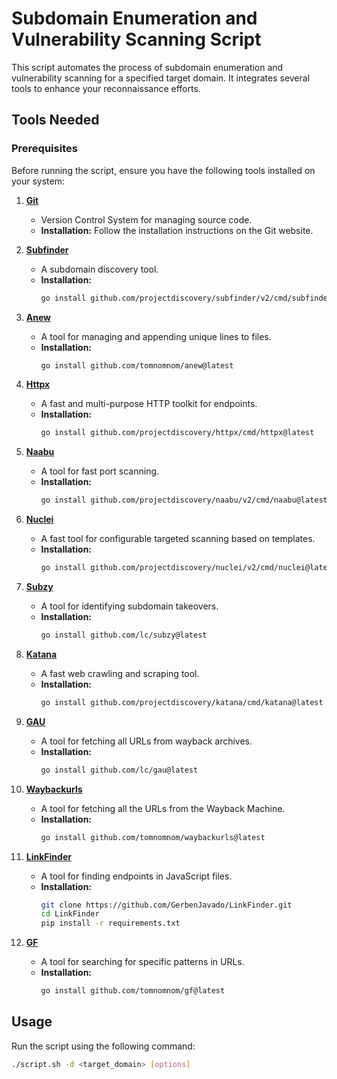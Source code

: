 # Subdomain Enumeration and Vulnerability Scanning Script

This script automates the process of subdomain enumeration and vulnerability scanning for a specified target domain. It integrates several tools to enhance your reconnaissance efforts.

## Tools Needed

### Prerequisites

Before running the script, ensure you have the following tools installed on your system:

1. **[Git](https://git-scm.com/downloads)**
   - Version Control System for managing source code.
   - **Installation:** Follow the installation instructions on the Git website.

2. **[Subfinder](https://github.com/projectdiscovery/subfinder)**
   - A subdomain discovery tool.
   - **Installation:** 
     ```bash
     go install github.com/projectdiscovery/subfinder/v2/cmd/subfinder@latest
     ```

3. **[Anew](https://github.com/tomnomnom/anew)**
   - A tool for managing and appending unique lines to files.
   - **Installation:**
     ```bash
     go install github.com/tomnomnom/anew@latest
     ```

4. **[Httpx](https://github.com/projectdiscovery/httpx)**
   - A fast and multi-purpose HTTP toolkit for endpoints.
   - **Installation:**
     ```bash
     go install github.com/projectdiscovery/httpx/cmd/httpx@latest
     ```

5. **[Naabu](https://github.com/projectdiscovery/naabu)**
   - A tool for fast port scanning.
   - **Installation:**
     ```bash
     go install github.com/projectdiscovery/naabu/v2/cmd/naabu@latest
     ```

6. **[Nuclei](https://github.com/projectdiscovery/nuclei)**
   - A fast tool for configurable targeted scanning based on templates.
   - **Installation:**
     ```bash
     go install github.com/projectdiscovery/nuclei/v2/cmd/nuclei@latest
     ```

7. **[Subzy](https://github.com/lc/subzy)**
   - A tool for identifying subdomain takeovers.
   - **Installation:**
     ```bash
     go install github.com/lc/subzy@latest
     ```

8. **[Katana](https://github.com/projectdiscovery/katana)**
   - A fast web crawling and scraping tool.
   - **Installation:**
     ```bash
     go install github.com/projectdiscovery/katana/cmd/katana@latest
     ```

9. **[GAU](https://github.com/lc/gau)**
   - A tool for fetching all URLs from wayback archives.
   - **Installation:**
     ```bash
     go install github.com/lc/gau@latest
     ```

10. **[Waybackurls](https://github.com/tomnomnom/waybackurls)**
    - A tool for fetching all the URLs from the Wayback Machine.
    - **Installation:**
      ```bash
      go install github.com/tomnomnom/waybackurls@latest
      ```

11. **[LinkFinder](https://github.com/GerbenJavado/LinkFinder)**
    - A tool for finding endpoints in JavaScript files.
    - **Installation:**
      ```bash
      git clone https://github.com/GerbenJavado/LinkFinder.git
      cd LinkFinder
      pip install -r requirements.txt
      ```

12. **[GF](https://github.com/tomnomnom/gf)**
    - A tool for searching for specific patterns in URLs.
    - **Installation:**
      ```bash
      go install github.com/tomnomnom/gf@latest
      ```

## Usage

Run the script using the following command:

```bash
./script.sh -d <target_domain> [options]
